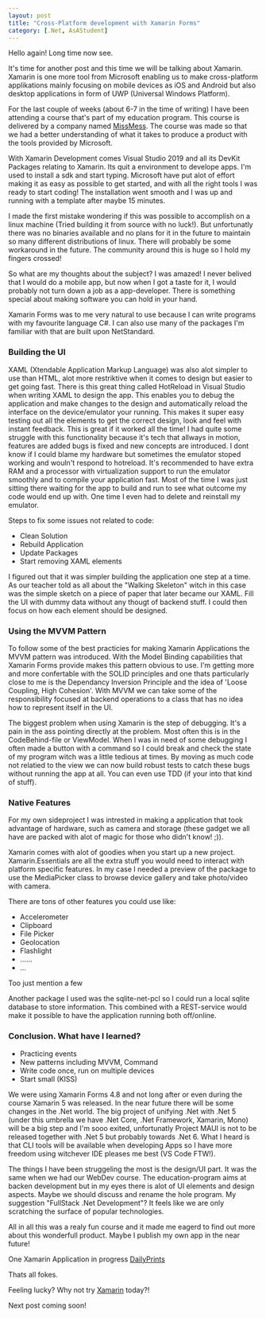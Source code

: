 ```yaml
---
layout: post
title: "Cross-Platform development with Xamarin Forms"
category: [.Net, AsAStudent]
---
```


Hello again! Long time now see.

It's time for another post and this time we will be talking about Xamarin.
Xamarin is one more tool from Microsoft enabling us to make cross-platform applikations mainly 
focusing on mobile devices as iOS and Android but also desktop applications in form of UWP (Universal Windows Platform).

For the last couple of weeks (about 6-7 in the time of writing) I have been attending a 
course that's part of my education program. This course is delivered by a company named [MissMess](www.missmess.se).
The course was made so that we had a better understanding of what it takes to produce a product with the tools provided by Microsoft.

With Xamarin Development comes Visual Studio 2019 and all its DevKit Packages relating to Xamarin. 
Its quit a environment to develope apps. I'm used to install a sdk and start typing. 
Microsoft have put alot of effort making it as easy as possible to get started, and with all the right tools I was ready to start coding!
The installation went smooth and I was up and running with a template after maybe 15 minutes.

I made the first mistake wondering if this was possible to accomplish on a linux machine (Tried building it from source with no luck!). 
But unfortunatly there was no binaries available and no plans for it in the future to maintain so many different distributions of linux. 
There will probably be some workaround in the future.
The community around this is huge so I hold my fingers crossed!

So what are my thoughts about the subject? I was amazed! I never belived that I would do a mobile app, but now when I got a taste for it, 
I would probably not turn down a job as a app-developer. There is something special about making software you can hold in your hand.

Xamarin Forms was to me very natural to use because I can write programs with my favourite language C#. 
I can also use many of the packages I'm familiar with that are built upon NetStandard.

### Building the UI

XAML (Xtendable Application Markup Language) was also alot simpler to use than HTML, alot more restriktive when it comes to design but easier to get going fast.
There is this great thing called HotReload in Visual Studio when writing XAML to design the app. 
This enables you to debug the application and make changes to the design and automatically reload the interface on the device/emulator your running.
This makes it super easy testing out all the elements to get the correct design, look and feel with instant feedback. 
This is great if it worked all the time!
I had quite some struggle with this functionality because it's tech that allways in motion, 
features are added bugs is fixed and new concepts are introduced.
I dont know if I could blame my hardware but sometimes the emulator stoped working and wouln't respond to hotreload.
It's recommended to have extra RAM and a processor with virtualization support to run the emulator smoothly and to compile your application fast.
Most of the time I was just sitting there waiting for the app to build and run to see what outcome my code would end up with.
One time I even had to delete and reinstall my emulator.

Steps to fix some issues not related to code:

* Clean Solution
* Rebuild Application
* Update Packages
* Start removing XAML elements

I figured out that it was simpler building the application one step at a time. As our teacher told as all about the "Walking Skeleton" 
witch in this case was the simple sketch on a piece of paper that later became our XAML. Fill the UI with dummy data without any thougt of backend stuff.
I could then focus on how each element should be designed.

### Using the MVVM Pattern

To follow some of the best practicies for making Xamarin Applications the MVVM pattern was introduced. 
With the Model Binding capabilities that Xamarin Forms provide makes this pattern obvious to use. 
I'm getting more and more confertable with the SOLID principles and one thats particularly close to me is the Dependancy Inversion Principle and the idea of 'Loose Coupling, High Cohesion'.
With MVVM we can take some of the responsibility focused at backend operations to a class that has no idea how to represent itself in the UI.

The biggest problem when using Xamarin is the step of debugging. It's a pain in the ass pointing directly at the problem. Most often this is in the CodeBehind-file or ViewModel.
When I was in need of some debugging I often made a button with a command so I could break and check the state of my program witch was a little tedious at times.
By moving as much code not relatied to the view we can now build robust tests to catch these bugs without running the app at all. You can even use TDD (if your into that kind of stuff).

### Native Features

For my own sideproject I was intrested in making a application that took advantage of hardware, such as camera and storage (these gadget we all have are packed with alot of magic for those who didn't know! ;)). 

Xamarin comes with alot of goodies when you start up a new project. Xamarin.Essentials are all the extra stuff you would need to interact with platform specific features. In my case I needed a preview of the package to use the MediaPicker class to browse device gallery and take photo/video with camera.

There are tons of other features you could use like:

* Accelerometer
* Clipboard
* File Picker
* Geolocation
* Flashlight
* ......
* ...

Too just mention a few

Another package I used was the sqlite-net-pcl so I could run a local sqlite database to store information. This combined with a REST-service would make it possible to have the application running both off/online.
 
### Conclusion. What have I learned?

* Practicing events
* New patterns including MVVM, Command
* Write code once, run on multiple devices
* Start small (KISS)

We were using Xamarin Forms 4.8 and not long after or even during the course Xamarin 5 was released. In the near future there will be some changes in the .Net world.
The big project of unifying .Net with .Net 5 (under this umbrella we have .Net Core, .Net Framework, Xamarin, Mono) will be a big step and I'm sooo exited, unfortunatly Project MAUI is not to be released together with .Net 5 but probably towards .Net 6.
What I heard is that CLI tools will be available when developing Apps so I have more freedom using witchever IDE pleases me best (VS Code FTW!).

The things I have been struggeling the most is the design/UI part. It was the same when we had our WebDev course. 
The education-program aims at backen development but in my eyes there is alot of UI elements and design aspects.
Maybe we should discuss and rename the hole program. My suggestion "FullStack .Net Development"? 
It feels like we are only scratching the surface of popular technologies.

All in all this was a realy fun course and it made me eagerd to find out more about this wonderfull product.
Maybe I publish my own app in the near future!

One Xamarin Application in progress [DailyPrints](https://github.com/wiseby/DailyPrints)

Thats all fokes. 

Feeling lucky? Why not try [Xamarin](https://docs.microsoft.com/en-us/xamarin/get-started/) today?!

Next post coming soon!